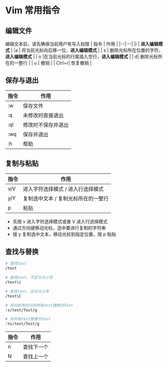 # Vim 常用指令

## 编辑文件
编辑文本前，请先确保当前用户有写入权限
| 指令 | 作用 |
|--|:--|
|i  | **进入编辑模式** |
|a | 将当前光标向后移一位，**进入编辑模式** |
| s | 删除光标所在位置的字符，**进入编辑模式** |
| o |在当前光标的行尾插入空行，**进入编辑模式**  |
| d| 删除光标所在的一整行 |
| u | 撤销 |
| Ctrl+r| 恢复撤销 |

## 保存与退出
| 指令 | 作用 |
|--|--|
|:w | 保存文件 |
|:q| 未修改时直接退出 |
|:q!| 修改时不保存并退出 |
|:wq| 保存并退出 |
|:h | 帮助 |

## 复制与粘贴
| 指令 | 作用 |
|--|--|
|v/V| 进入字符选择模式 / 进入行选择模式 |
|y/Y| 复制选中文本 / 复制光标所在的一整行 |
|p|粘贴 |

- 先按 v 进入字符选择模式或者 V 进入行选择模式
- 通过方向键移动光标，选中要进行复制的字符串
- 按 y 复制选中文本，移动光标到指定位置，按 p 粘贴


## 查找与替换
```bash
# 查找test
/test

# 查找test，不区分大小写
/test\c

# 查找test，区分大小写
/test\C

# 将光标所在行的所有test替换为Test
:s/test/Test/g

# 将所有test替换为Test
:%s/test/Test/g
```
| 指令 | 作用 |
|--|--|
|n| 查找下一个 |
|N| 查找上一个 |





